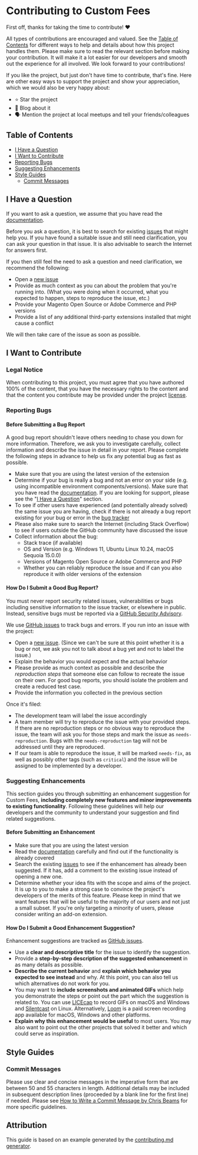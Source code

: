 # Contributing to Custom Fees

First off, thanks for taking the time to contribute! ❤️

All types of contributions are encouraged and valued. See the
[Table of Contents] for different ways to help and details about how this
project handles them. Please make sure to read the relevant section before
making your contribution. It will make it a lot easier for our developers and
smooth out the experience for all involved. We look forward to your
contributions!

If you like the project, but just don't have time to contribute, that's fine.
Here are other easy ways to support the project and show your appreciation,
which we would also be very happy about:
- ⭐ Star the project
- 📝 Blog about it
- 🗣️ Mention the project at local meetups and tell your friends/colleagues

## Table of Contents

- [I Have a Question]
- [I Want to Contribute]
- [Reporting Bugs]
- [Suggesting Enhancements]
- [Style Guides]
    - [Commit Messages]

## I Have a Question

If you want to ask a question, we assume that you have read the [documentation].

Before you ask a question, it is best to search for existing [issues] that 
might help you. If you have found a suitable issue and still need 
clarification, you can ask your question in that issue. It is also advisable to 
search the Internet for answers first.

If you then still feel the need to ask a question and need clarification, we 
recommend the following:

- Open a [new issue]
- Provide as much context as you can about the problem that you're running 
  into. (What you were doing when it occurred, what you expected to happen, 
  steps to reproduce the issue, etc.)
- Provide your Magento Open Source or Adobe Commerce and PHP versions
- Provide a list of any additional third-party extensions installed that might 
  cause a conflict

We will then take care of the issue as soon as possible.

## I Want to Contribute

### Legal Notice

When contributing to this project, you must agree that you have authored 100% 
of the content, that you have the necessary rights to the content and that the 
content you contribute may be provided under the project [license].

### Reporting Bugs

#### Before Submitting a Bug Report

A good bug report shouldn't leave others needing to chase you down for more 
information. Therefore, we ask you to investigate carefully, collect 
information and describe the issue in detail in your report. Please complete 
the following steps in advance to help us fix any potential bug as fast as 
possible.

- Make sure that you are using the latest version of the extension
- Determine if your bug is really a bug and not an error on your side (e.g.
  using incompatible environment components/versions). Make sure that you have
  read the [documentation]. If you are looking for support, please see the
  "[I Have a Question]" section.
- To see if other users have experienced (and potentially already solved) the
  same issue you are having, check if there is not already a bug report 
  existing for your bug or error in the [bug tracker]
- Please also make sure to search the Internet (including Stack Overflow) to 
  see if users outside the GitHub community have discussed the issue
- Collect information about the bug:
    - Stack trace (if available)
    - OS and Version (e.g. Windows 11, Ubuntu Linux 10.24, macOS Sequoia 15.0.0)
    - Versions of Magento Open Source or Adobe Commerce and PHP
    - Whether you can reliably reproduce the issue and if can you also 
      reproduce it with older versions of the extension

#### How Do I Submit a Good Bug Report?

You must never report security related issues, vulnerabilities or bugs 
including sensitive information to the issue tracker, or elsewhere in public. 
Instead, sensitive bugs must be reported via a [GitHub Security Advisory].

We use [GitHub issues] to track bugs and errors. If you run into an issue with 
the project:

- Open a [new issue]. (Since we can't be sure at this point whether it is a bug 
  or not, we ask you not to talk about a bug yet and not to label the issue.)
- Explain the behavior you would expect and the actual behavior
- Please provide as much context as possible and describe the *reproduction 
  steps* that someone else can follow to recreate the issue on  their own. For 
  good bug reports, you should isolate the problem and create a reduced test 
  case.
- Provide the information you collected in the previous section

Once it's filed:

- The development team will label the issue accordingly
- A team member will try to reproduce the issue with your provided steps. If 
  there are no reproduction steps or no obvious way to reproduce the issue, the 
  team will ask you for those steps and mark the issue as `needs-reproduction`. 
  Bugs with the `needs-reproduction` tag will not be addressed until they are 
  reproduced.
- If our team is able to reproduce the issue, it will be marked `needs-fix`, as 
  well as possibly other tags (such as `critical`) and the issue will be 
  assigned to be implemented by a developer.

### Suggesting Enhancements

This section guides you through submitting an enhancement suggestion for 
Custom Fees, **including completely new features and minor improvements to 
existing functionality**. Following these guidelines will help our developers 
and the community to understand your suggestion and find related suggestions.

#### Before Submitting an Enhancement

- Make sure that you are using the latest version
- Read the [documentation] carefully and find out if the functionality is
  already covered
- Search the existing [issues] to see if the enhancement has already been
  suggested. If it has, add a comment to the existing issue instead of opening 
  a new one.
- Determine whether your idea fits with the scope and aims of the project. It 
  is up to you to make a strong case to convince the project's developers of 
  the merits of this feature. Please keep in mind that we want features that 
  will be useful to the majority of our users and not just a small subset. If 
  you're only targeting a minority of users, please consider writing an add-on 
  extension.

#### How Do I Submit a Good Enhancement Suggestion?

Enhancement suggestions are tracked as [GitHub issues].

- Use a **clear and descriptive title** for the issue to identify the 
  suggestion.
- Provide a **step-by-step description of the suggested enhancement** in as 
  many details as possible.
- **Describe the current behavior** and **explain which behavior you expected 
  to see instead** and why. At this point, you can also tell us which 
  alternatives do not work for you.
- You may want to **include screenshots and animated GIFs** which help you 
  demonstrate the steps or point out the part which the suggestion is related 
  to. You can use [LICEcap] to record GIFs on macOS and Windows and 
  [Silentcast] on Linux. Alternatively, [Loom] is a paid screen recording app 
  available for macOS, Windows and other platforms.
- **Explain why this enhancement would be useful** to most users. You may also 
  want to point out the other projects that solved it better and which could 
  serve as inspiration.

## Style Guides

### Commit Messages
Please use clear and concise messages in the imperative form that are between 
50 and 55 characters in length. Additional details may be included in 
subsequent description lines (proceeded by a blank line for the first line) if 
needed. Please see [How to Write a Commit Message by Chris Beams] for more 
specific guidelines.

## Attribution

This guide is based on an example generated by the [contributing.md generator].

[Table of Contents]: #table-of-contents
[I Have a Question]: #i-have-a-question
[I Want to Contribute]: #i-want-to-contribute
[Reporting Bugs]: #reporting-bugs
[Suggesting Enhancements]: #suggesting-enhancements
[Style Guides]: #style-guides
[Commit Messages]: #commit-messages
[Join The Team]: #join-the-team
[documentation]: README.md
[issues]: https://github.com/JosephLeedy/magento2-module-custom-fees/issues
[new issue]: https://github.com/JosephLeedy/magento2-module-custom-fees/issues/new
[license]: ./LICENSE
[bug tracker]: https://github.com/JosephLeedy/magento2-module-custom-fees/issues?q=label%3Abug
[GitHub Security Advisory]: https://github.com/JosephLeedy/magento2-module-custom-fees/security/advisories/new
[GitHub issues]: https://github.com/JosephLeedy/magento2-module-custom-fees/issues
[LICEcap]: https://www.cockos.com/licecap
[Silentcast]: https://github.com/colinkeenan/silentcast
[Loom]: https://www.loom.com
[How to Write a Commit Message by Chris Beams]: https://cbea.ms/git-commit
[contributing.md generator]: https://generator.contributing.md
